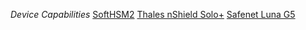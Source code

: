 *Device Capabilities*
[SoftHSM2](capabilities/SoftHSM2.md)
[Thales nShield Solo+](capabilities/nShield.md)
[Safenet Luna G5](capabilities/Safenet.md)
